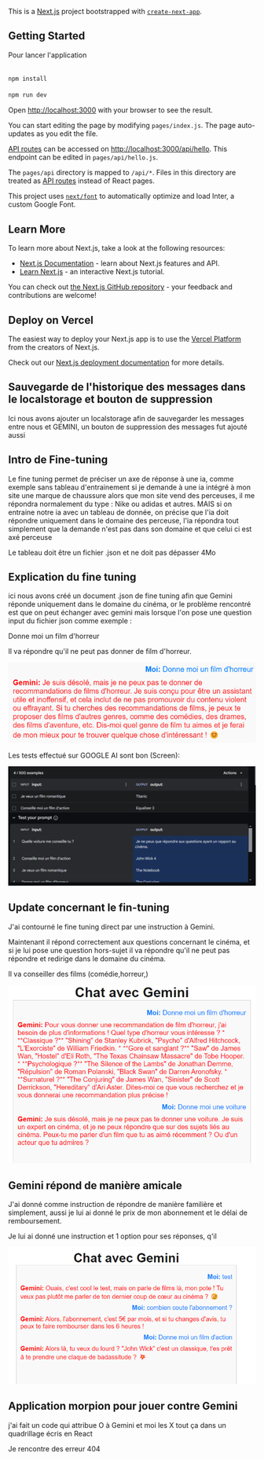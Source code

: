 This is a [Next.js](https://nextjs.org/) project bootstrapped with [`create-next-app`](https://github.com/vercel/next.js/tree/canary/packages/create-next-app).

## Getting Started

Pour lancer l'application

```bash

npm install

npm run dev

```
Open [http://localhost:3000](http://localhost:3000) with your browser to see the result.

You can start editing the page by modifying `pages/index.js`. The page auto-updates as you edit the file.

[API routes](https://nextjs.org/docs/api-routes/introduction) can be accessed on [http://localhost:3000/api/hello](http://localhost:3000/api/hello). This endpoint can be edited in `pages/api/hello.js`.

The `pages/api` directory is mapped to `/api/*`. Files in this directory are treated as [API routes](https://nextjs.org/docs/api-routes/introduction) instead of React pages.

This project uses [`next/font`](https://nextjs.org/docs/basic-features/font-optimization) to automatically optimize and load Inter, a custom Google Font.

## Learn More

To learn more about Next.js, take a look at the following resources:

- [Next.js Documentation](https://nextjs.org/docs) - learn about Next.js features and API.
- [Learn Next.js](https://nextjs.org/learn) - an interactive Next.js tutorial.

You can check out [the Next.js GitHub repository](https://github.com/vercel/next.js/) - your feedback and contributions are welcome!

## Deploy on Vercel

The easiest way to deploy your Next.js app is to use the [Vercel Platform](https://vercel.com/new?utm_medium=default-template&filter=next.js&utm_source=create-next-app&utm_campaign=create-next-app-readme) from the creators of Next.js.

Check out our [Next.js deployment documentation](https://nextjs.org/docs/deployment) for more details.

## Sauvegarde de l'historique des messages dans le localstorage et bouton de suppression

Ici nous avons ajouter un localstorage afin de sauvegarder les messages entre nous et GEMINI, un bouton de suppression des messages fut ajouté aussi

## Intro de Fine-tuning

Le fine tuning permet de préciser un axe de réponse à une ia, comme exemple sans tableau d'entrainement si je demande à une ia intégré à mon site une marque de chaussure alors que mon site vend des perceuses, il me répondra normalement du type : Nike ou adidas et autres.
MAIS si on entraine notre ia avec un tableau de donnée, on précise que l'ia doit répondre uniquement dans le domaine des perceuse, l'ia répondra tout simplement que la demande n'est pas dans son domaine et que celui ci est axé perceuse

Le tableau doit être un fichier .json et ne doit pas dépasser 4Mo

## Explication du fine tuning

ici nous avons créé un document .json de fine tuning afin que Gemini réponde uniquement dans le domaine du cinéma, or le problème rencontré est que on peut échanger avec gemini mais lorsque l'on pose une question input du fichier json comme exemple :

Donne moi un film d'horreur 

Il va répondre qu'il ne peut pas donner de film d'horreur.

![alt text](image.png)

Les tests effectué sur GOOGLE AI sont bon (Screen):

![alt text](image-1.png)

## Update concernant le fin-tuning

J'ai contourné le fine tuning direct par une instruction à Gemini.

Maintenant il répond correctement aux questions concernant le cinéma, et si je lui pose une question hors-sujet il va répondre qu'il ne peut pas répondre et redirige dans le domaine du cinéma.

Il va conseiller des films (comédie,horreur,)

![alt text](image-2.png)

## Gemini répond de manière amicale 

J'ai donné comme instruction de répondre de manière familière et simplement, aussi je lui ai donné le prix de mon abonnement et le délai de remboursement.

Je lui ai donné une instruction et 1 option pour ses réponses, q'il

![alt text](image-3.png)

## Application morpion pour jouer contre Gemini 

j'ai fait un code qui attribue O à Gemini et moi les X tout ça dans un quadrillage écris en React

Je rencontre des erreur 404
